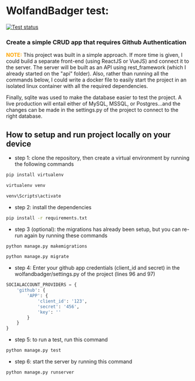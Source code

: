 # WolfandBadger test:

[![Test status](https://github.com/PHPMailer/PHPMailer/workflows/Tests/badge.svg)](https://github.com/bishopgabriel/wolfandbadger/actions)

### Create a simple CRUD app that requires Github Authentication

<p><strong style="color:orange">NOTE:</strong> This project was built in a simple approach. If more time is given, I could build a separate front-end (using ReactJS or VueJS) and connect it to the server. The server will be built as an API using rest_framework (which I already started on the "api" folder). Also, rather than running all the commands below, I could write a docker file to easily start the project in an isolated linux container with all the required dependencies.</p>
<p>Finally, sqlite was used to make the database easier to test the project. A live production will entail either of MySQL, MSSQL, or Postgres...and the changes can be made in the settings.py of the project to connect to the right database.</p>


## How to setup and run project locally on your device

- step 1: clone the repository, then create a virtual environment by running the following commands

```cmd
pip install virtualenv
```
```cmd
virtualenv venv
```
```cmd
venv\Scripts\activate
```

- step 2: install the dependencies

```cmd
pip install -r requirements.txt
```

- step 3 (optional): the migrations has already been setup, but you can re-run again by running these commands
```cmd
python manage.py makemigrations
```
```cmd
python manage.py migrate
```

- step 4: Enter your github app credentials (client_id and secret) in the wolfandbadger/settings.py of the project (lines 96 and 97)
```python
SOCIALACCOUNT_PROVIDERS = {
    'github': {
        'APP': {
            'client_id': '123',
            'secret': '456',
            'key': ''
        }
    }
}
```

- step 5: to run a test, run this command
```cmd
python manage.py test
```

- step 6: start the server by running this command
```cmd
python manage.py runserver
```